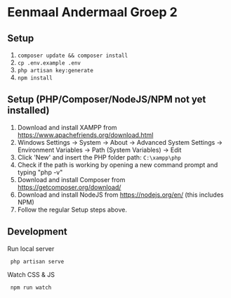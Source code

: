 # Eenmaal Andermaal Groep 2
## Setup

1. ```composer update && composer install```
2. ```cp .env.example .env```
3. ```php artisan key:generate```
4. ```npm install```

## Setup (PHP/Composer/NodeJS/NPM not yet installed)
1. Download and install XAMPP from https://www.apachefriends.org/download.html
2. Windows Settings -> System -> About -> Advanced System Settings -> Environment Variables -> Path (System Variables) -> Edit
3. Click 'New' and insert the PHP folder path: ```C:\xampp\php```
4. Check if the path is working by opening a new command prompt and typing "php -v"
5. Download and install Composer from https://getcomposer.org/download/
6. Download and install NodeJS from https://nodejs.org/en/ (this includes NPM)
7. Follow the regular Setup steps above.

## Development

Run local server
```
 php artisan serve 
```

Watch CSS & JS
```
 npm run watch 
```


